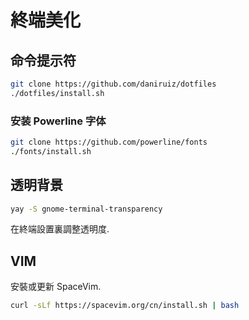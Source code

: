 # 終端美化

## 命令提示符

```bash
git clone https://github.com/daniruiz/dotfiles
./dotfiles/install.sh
```

### 安装 Powerline 字体

```bash
git clone https://github.com/powerline/fonts
./fonts/install.sh
```

## 透明背景

```bash
yay -S gnome-terminal-transparency
```

在終端設置裏調整透明度.

## VIM

安裝或更新 SpaceVim.

```bash
curl -sLf https://spacevim.org/cn/install.sh | bash
```
